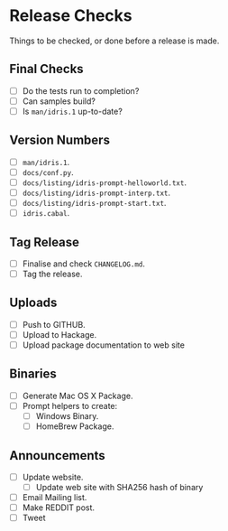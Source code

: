 # Release Checks

Things to be checked, or done before a release is made.

## Final Checks

+ [ ] Do the tests run to completion?
+ [ ] Can samples build?
+ [ ] Is `man/idris.1` up-to-date?

## Version Numbers

+ [ ] `man/idris.1`.
+ [ ] `docs/conf.py`.
+ [ ] `docs/listing/idris-prompt-helloworld.txt`.
+ [ ] `docs/listing/idris-prompt-interp.txt`.
+ [ ] `docs/listing/idris-prompt-start.txt`.
+ [ ] `idris.cabal`.

## Tag Release

+ [ ] Finalise and check `CHANGELOG.md`.
+ [ ] Tag the release.

## Uploads

+ [ ] Push to GITHUB.
+ [ ] Upload to Hackage.
+ [ ] Upload package documentation to web site

## Binaries

+ [ ] Generate Mac OS X Package.
+ [ ] Prompt helpers to create:
  + [ ] Windows Binary.
  + [ ] HomeBrew Package.

## Announcements

+ [ ] Update website.
  + [ ] Update web site with SHA256 hash of binary
+ [ ] Email Mailing list.
+ [ ] Make REDDIT post.
+ [ ] Tweet
